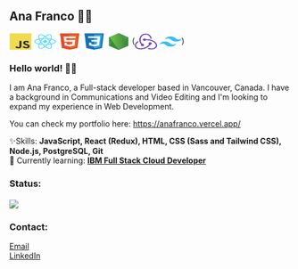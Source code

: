 ## Ana Franco 👩‍💻

<div style="display: inline_block" >
  <img align="center" title="JavaScript" height="30" width="40" src="https://raw.githubusercontent.com/devicons/devicon/6910f0503efdd315c8f9b858234310c06e04d9c0/icons/javascript/javascript-original.svg" />
  <img align="center" title="React" height="30" width="40" src="https://raw.githubusercontent.com/devicons/devicon/6910f0503efdd315c8f9b858234310c06e04d9c0/icons/react/react-original.svg" />
  <img align="center" title="HTML" height="30" width="40" src="https://raw.githubusercontent.com/devicons/devicon/6910f0503efdd315c8f9b858234310c06e04d9c0/icons/html5/html5-original.svg" />
  <img align="center" title="CSS" height="30" width="40" src="https://raw.githubusercontent.com/devicons/devicon/6910f0503efdd315c8f9b858234310c06e04d9c0/icons/css3/css3-original.svg" />
  <img align="center" title="Node JS" height="30" width="40" src="https://raw.githubusercontent.com/devicons/devicon/6910f0503efdd315c8f9b858234310c06e04d9c0/icons/nodejs/nodejs-original.svg" />
  (<img align="center" title="Redux" height="30" width="40" src="https://raw.githubusercontent.com/devicons/devicon/6910f0503efdd315c8f9b858234310c06e04d9c0/icons/redux/redux-original.svg" />
  <img align="center" title="Tailwind CSS" height="30" width="40" src="https://raw.githubusercontent.com/devicons/devicon/6910f0503efdd315c8f9b858234310c06e04d9c0/icons/tailwindcss/tailwindcss-original.svg" />)
</div>


### Hello world! 👋😉
I am Ana Franco, a Full-stack developer based in Vancouver, Canada. I have a background in Communications and Video Editing and I'm looking to expand my experience in Web Development.

You can check my portfolio here: https://anafranco.vercel.app/ 

✨Skills:  **JavaScript, React (Redux), HTML, CSS (Sass and Tailwind CSS), Node.js, PostgreSQL, Git** <br>
📝 Currently learning: [**IBM Full Stack Cloud Developer**](https://www.coursera.org/professional-certificates/ibm-full-stack-cloud-developer) 

### Status:
<img align="center" height="160px" src="https://github-readme-stats.vercel.app/api/top-langs/?username=anamspe&layout=compact&langs_count=7&theme=dracula" />


### Contact:

[Email](mailto:anamspe.fr@gmail.com)\
[LinkedIn](https://www.linkedin.com/in/anamspe/)



<!--
**anamspe/anamspe** is a ✨ _special_ ✨ repository because its `README.md` (this file) appears on your GitHub profile.

Here are some ideas to get you started:

- 🔭 I’m currently working on ...
- 🌱 I’m currently learning ...
- 👯 I’m looking to collaborate on ...
- 🤔 I’m looking for help with ...
- 💬 Ask me about ...
- 📫 How to reach me: ...
- 😄 Pronouns: ...
- ⚡ Fun fact: ...
-->
